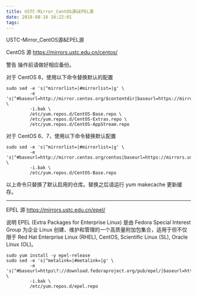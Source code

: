 ```yaml
---
title: USTC-Mirror_CentOS源&EPEL源
date: 2018-08-16 16:22:01
tags:
---
```


USTC-Mirror_CentOS源&EPEL源

CentOS 源
https://mirrors.ustc.edu.cn/centos/

警告
操作前请做好相应备份。

对于 CentOS 8，使用以下命令替换默认的配置

```
sudo sed -e 's|^mirrorlist=|#mirrorlist=|g' \
         -e 's|^#baseurl=http://mirror.centos.org/$contentdir|baseurl=https://mirrors.ustc.edu.cn/centos|g' \
         -i.bak \
         /etc/yum.repos.d/CentOS-Base.repo \
         /etc/yum.repos.d/CentOS-Extras.repo \
         /etc/yum.repos.d/CentOS-AppStream.repo
```
对于 CentOS 6、7，使用以下命令替换默认配置

```
sudo sed -e 's|^mirrorlist=|#mirrorlist=|g' \
         -e 's|^#baseurl=http://mirror.centos.org/centos|baseurl=https://mirrors.ustc.edu.cn/centos|g' \
         -i.bak \
         /etc/yum.repos.d/CentOS-Base.repo
```
以上命令只替换了默认启用的仓库。替换之后请运行 yum makecache 更新缓存。

***

<!-- more --> 

EPEL 源
https://mirrors.ustc.edu.cn/epel/

说明
EPEL (Extra Packages for Enterprise Linux) 是由 Fedora Special Interest Group 为企业 Linux 创建、维护和管理的一个高质量附加包集合，适用于但不仅限于 Red Hat Enterprise Linux (RHEL), CentOS, Scientific Linux (SL), Oracle Linux (OL)。

```
sudo yum install -y epel-release
sudo sed -e 's|^metalink=|#metalink=|g' \
         -e 's|^#baseurl=https\?://download.fedoraproject.org/pub/epel/|baseurl=https://mirrors.ustc.edu.cn/epel/|g' \
         -i.bak \
         /etc/yum.repos.d/epel.repo
```

